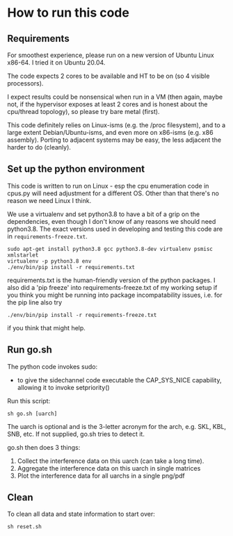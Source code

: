 # How to run this code

## Requirements

For smoothest experience, please run on a new version of
Ubuntu Linux x86-64. I tried it on Ubuntu 20.04.

The code expects 2 cores to be available and HT to be on (so 4
visible processors).

I expect results could be nonsensical when run in a VM (then again,
maybe not, if the hypervisor exposes at least 2 cores and is honest
about the cpu/thread topology), so please try bare metal (first).

This code definitely relies on Linux-isms (e.g. the /proc filesystem),
and to a large extent Debian/Ubuntu-isms, and even more on x86-isms (e.g.
x86 assembly). Porting to adjacent systems may be easy, the less adjacent
the harder to do (cleanly).

## Set up the python environment

This code is written to run on Linux - esp the cpu enumeration code in
cpus.py will need adjustment for a different OS. Other than that there's
no reason we need Linux I think.

We use a virtualenv and set python3.8 to have a bit of a grip on the
dependencies, even though I don't know of any reasons we should need
python3.8. The exact versions used in developing and testing this code
are in `requirements-freeze.txt`.

```
sudo apt-get install python3.8 gcc python3.8-dev virtualenv psmisc xmlstarlet
virtualenv -p python3.8 env
./env/bin/pip install -r requirements.txt
```

requirements.txt is the human-friendly version of the python packages. I also did
a 'pip freeze' into requirements-freeze.txt of my working setup if you think you might be running into
package incompatability issues, i.e. for the pip line also try
```
./env/bin/pip install -r requirements-freeze.txt
```
if you think that might help.

## Run go.sh

The python code invokes sudo:
  - to give the sidechannel code executable the CAP_SYS_NICE capability,
    allowing it to invoke setpriority()

Run this script:
```
sh go.sh [uarch]
```
The uarch is optional and is the 3-letter acronym for the arch, e.g. SKL, KBL,
SNB, etc. If not supplied, go.sh tries to detect it.

go.sh then does 3 things:
  1. Collect the interference data on this uarch (can take a long time).
  2. Aggregate the interference data on this uarch in single matrices
  3. Plot the interference data for all uarchs in a single png/pdf

## Clean

To clean all data and state information to start over:

```
sh reset.sh
```

